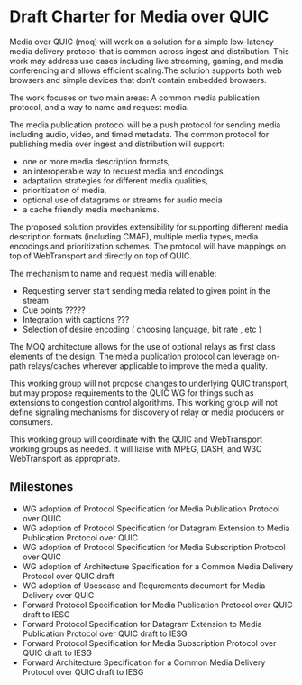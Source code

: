 # Draft Charter for Media over QUIC

Media over QUIC (moq) will work on a solution for a simple low-latency 
media delivery protocol that is common across ingest and distribution. 
This work may address use cases including live streaming, gaming, and 
media conferencing and allows efficient scaling.The solution supports 
both web browsers and simple devices that don’t contain embedded browsers. 
 
The work focuses on two main areas: A common media publication protocol, 
and a way to name and request media. 
 
The media publication protocol will be a push protocol for sending 
media including audio, video, and timed metadata. The common protocol for 
publishing media over ingest and distribution will support:

* one or more media description formats, 
* an interoperable way to request media and encodings,
* adaptation strategies for different media qualities, 
* prioritization of media, 
* optional use of datagrams or streams for audio media 
* a cache friendly media mechanisms. 
 
The proposed solution provides extensibility for supporting different 
media description formats (including CMAF), multiple media types, 
media encodings and prioritization schemes. The protocol will have 
mappings on top of WebTransport and directly on top of QUIC. 
 
The mechanism to name and request media will enable:

* Requesting server start sending media related to given point in the stream
* Cue points ?????
* Integration with captions ???
* Selection of desire encoding ( choosing language, bit rate , etc ) 
 
The MOQ architecture allows for the use of optional relays as first 
class elements of the design. The media publication protocol can 
leverage on-path relays/caches wherever applicable to improve the 
media quality. 
 
This working group will not propose changes to underlying QUIC transport, 
but may propose requirements to the QUIC WG for things such as extensions 
to  congestion control algorithms. This working group will not define 
signaling mechanisms for discovery of relay or media producers or consumers. 
 
This working group will coordinate with the QUIC and WebTransport working 
groups as needed. It will liaise with MPEG, DASH, and W3C WebTransport 
as appropriate. 
 
## Milestones

* WG adoption of Protocol Specification for Media Publication Protocol over QUIC
* WG adoption of Protocol Specification for Datagram Extension to Media Publication Protocol over QUIC
* WG adoption of Protocol Specification for Media Subscription Protocol over QUIC
* WG adoption of Architecture Specification for a Common Media Delivery Protocol over QUIC draft
* WG adoption of Usescase and Requrements document for Media Delivery over QUIC
* Forward Protocol Specification for Media Publication Protocol over QUIC draft to IESG
* Forward Protocol Specification for Datagram Extension to Media Publication Protocol over QUIC draft to IESG
* Forward Protocol Specification for Media Subscription Protocol over QUIC draft to IESG
* Forward Architecture Specification for a Common Media Delivery Protocol over QUIC draft to IESG